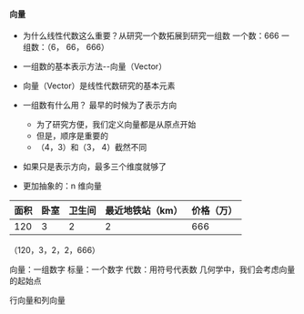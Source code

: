 #### 向量

- 为什么线性代数这么重要？从研究一个数拓展到研究一组数  一个数：666   一组数：（6， 66， 666）

- 一组数的基本表示方法--向量（Vector）
- 向量（Vector）是线性代数研究的基本元素

- 一组数有什么用？   最早的时候为了表示方向
  - 为了研究方便，我们定义向量都是从原点开始
  - 但是，顺序是重要的
  - （4，3）和（3， 4）截然不同

- 如果只是表示方向，最多三个维度就够了
- 更加抽象的：n 维向量

| 面积 | 卧室 | 卫生间 | 最近地铁站（km） | 价格（万） |
| ---- | :--- | ------ | ---------------- | ---------- |
| 120  | 3    | 2      | 2                | 666        |

（120，3，2，2，666）

向量：一组数字
标量：一个数字
代数：用符号代表数
几何学中，我们会考虑向量的起始点

行向量和列向量
